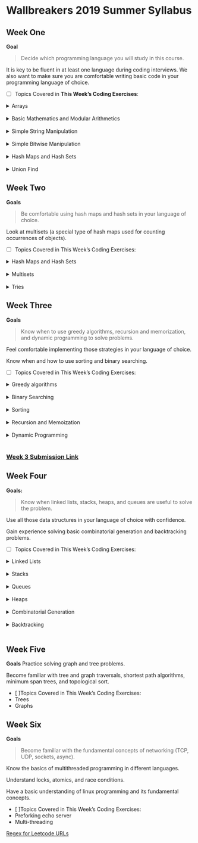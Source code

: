 # Wallbreakers 2019 Summer Syllabus

## Week One
**Goal** 
>Decide which programming language you will study in this course. 

It is key to be fluent in at least one language during coding interviews. We also want to make sure you are comfortable writing basic code in your programming language of choice.


- [ ] Topics Covered in **This Week’s Coding Exercises**:


<details>
<summary>Arrays</summary>
<a href="https://leetcode.com/problems/sort-array-by-parity">Sort array by parity</a><br>
<a href="https://leetcode.com/problems/transpose-matrix">Transpose Matrix</a><br>
<a href="https://leetcode.com/problems/flipping-an-image">Flipping an image</a><br>
</details>

<br>

<details>
<summary>Basic Mathematics and Modular Arithmetics</summary>
<a href="https://leetcode.com/problems/self-dividing-numbers">Self dividing nums</a><br>
<a href="https://leetcode.com/problems/fizz-buzz">Fizz buzz</a><br>
<a href="https://leetcode.com/problems/plus-one">Plus one</a><br>
<a href="https://leetcode.com/problems/excel-sheet-column-number">Excel sheet column number</a><br>
<a href="https://leetcode.com/problems/power-of-two">Power of two</a><br>
</details>

<br>

<details>
<summary>Simple String Manipulation</summary>
<a href="https://leetcode.com/problems/reverse-string">Reverse String</a><br>
<a href="https://leetcode.com/problems/detect-capital">Detect Capital</a><br>
<a href="https://leetcode.com/problems/reverse-words-in-a-string-iii">Reverse strings in a string iii</a><br>
<a href="https://leetcode.com/problems/valid-palindrome">Valid palindrome</a><br>
<a href="https://leetcode.com/problems/reverse-vowels-of-a-string">Reverse vowels of a string</a><br>
<a href="https://leetcode.com/problems/longest-common-prefix">Longest common-prefix</a><br>
</details>

<br>

<details>
<summary>Simple Bitwise Manipulation</summary>
<a href="https://leetcode.com/problems/number-complement">Number Complement</a><br>
<a href="https://leetcode.com/problems/hamming-distance/">Hamming Distance</a><br>
<a href="https://leetcode.com/problems/binary-gap">Binary Gap</a><br>
<a href="https://leetcode.com/problems/single-number">Single Number</a><br>
</details>

<br>

<details>
<summary>Hash Maps and Hash Sets</summary>
<a href="https://leetcode.com/problems/two-sum/">Two sum</a><br>
<a href="https://leetcode.com/problems/valid-anagram/">Valid anagram</a><br>
</details>

<br>

<details>
<summary>Union Find</summary>
<a href="https://leetcode.com/problems/friend-circles">Friend circles</a><br>
<a href="https://leetcode.com/problems/number-of-islands">Number of islands</a><br>
<a href="https://leetcode.com/problems/surrounded-regions">Surrounded regions</a><br>
</details>


## Week Two
**Goals** 
>Be comfortable using hash maps and hash sets in your language of choice. 

Look at multisets (a special type of hash maps used for counting occurrences of objects).


- [ ] Topics Covered in This Week’s Coding Exercises:

<details>
<summary>Hash Maps and Hash Sets</summary>
<a href="https://leetcode.com/problems/jewels-and-stones/"> Jewels and Stones</a><br>
<a href="https://leetcode.com/problems/unique-morse-code-words/">Unique morse code words</a><br>
<a href="https://leetcode.com/problems/happy-number/">Happy number</a><br>
<a href="https://leetcode.com/problems/uncommon-words-from-two-sentences/">Uncommon from two sentences</a><br>
<a href="https://leetcode.com/problems/distribute-candies/">Distribute Candies</a><br>
<a href="https://leetcode.com/problems/groups-of-special-equivalent-strings/"> Groups of special equivalent strings</a><br>
<a href="https://leetcode.com/problems/intersection-of-two-arrays/">Intersection of two arrays</a><br>
<a href="https://leetcode.com/problems/valid-sudoku/">Valid sudoku</a><br>
<a href="https://leetcode.com/problems/isomorphic-strings/">Isomorphic strings</a><br>
<a href="https://leetcode.com/problems/word-pattern/">Word pattern</a><br>
<a href="https://leetcode.com/problems/design-hashmap/">Design hashmap</a><br>
<a href="https://leetcode.com/problems/design-hashset/">Design hashset</a><br>
</details>

<br>

<details>
<summary>Multisets </summary>
<a href="https://leetcode.com/problems/find-all-anagrams-in-a-string/">Final all anagrams in string</a><br>
<a href="https://leetcode.com/problems/first-unique-character-in-a-string/">First unique char in string</a><br>
<a href="https://leetcode.com/problems/subdomain-visit-count/">Subdomain visit count</a><br>
<a href="https://leetcode.com/problems/find-the-difference/">Find the difference</a><br>
<a href="https://leetcode.com/problems/most-common-word/">Most common word</a><br>
<a href="https://leetcode.com/problems/sort-characters-by-frequency/">Sort chars by frequency</a><br>
<a href="https://leetcode.com/problems/set-mismatch/">Set mismatch</a><br>
<a href="https://leetcode.com/problems/number-of-atoms/">Number of atoms</a><br>
</details>

<br>

<details>
<summary>Tries</summary>
<a href="https://leetcode.com/problems/longest-word-in-dictionary">Longest word in dictionary</a><br>
<a href="https://leetcode.com/problems/implement-trie-prefix-tree">Implement trie prefix tree</a><br>
<a href="https://leetcode.com/problems/word-search-ii">Word search ii</a><br>
</details>

## Week Three

**Goals**
> Know when to use greedy algorithms, recursion and memorization, and dynamic programming to solve problems. 

Feel comfortable implementing those strategies in your language of choice. 

Know when and how to use sorting and binary searching.


- [ ] Topics Covered in This Week’s Coding Exercises:

<details>
<summary>Greedy algorithms</summary>
<a href="https://leetcode.com/problems/lemonade-change">Lemonade Change</a><br>
<a href="https://leetcode.com/problems/assign-cookies">Assign Cookies</a><br>
<a href="https://leetcode.com/problems/is-subsequence">Is subsequence</a><br>
<a href="https://leetcode.com/problems/minimum-number-of-arrows-to-burst-balloons">Minimum num of arrows to burst balloon</a><br>
<a href="https://leetcode.com/problems/partition-labels">Parition Labels</a><br>
</details>

<br>

<details>
<summary>Binary Searching</summary>
<a href="https://leetcode.com/problems/binary-search">Binary Search</a><br>
<a href="https://leetcode.com/problems/peak-index-in-a-mountain-array">Peak Index in a mountain array</a><br>
</details>
<br>


<details>
<summary>Sorting</summary>
<a href="https://leetcode.com/problems/valid-anagram">Valid Anagram</a><br>
<a href="https://leetcode.com/problems/array-partition-i">Array Partition</a><br>
<a href="https://leetcode.com/problems/merge-intervals">Merge Intervals</a><br>
<a href="https://leetcode.com/problems/find-all-anagrams-in-a-string">Find all anagrams in a string</a><br>
</details>
<br>


<details>
<summary>Recursion and Memoization</summary>
<a href="https://leetcode.com/problems/powx-n">Powx-n</a><br>
<a href="https://leetcode.com/problems/best-time-to-buy-and-sell-stock">Best time to buy and sell stock</a><br>
<a href="https://leetcode.com/problems/edit-distance">Edit Distance</a><br>
<a href="https://leetcode.com/problems/house-robber-ii">House Robber II</a><br>
<a href="https://leetcode.com/problems/regular-expression-matching/">Regular Expression Matching</a><br>
</details>
<br>

<details>
<summary>Dynamic Programming</summary>
<a href="https://leetcode.com/problems/best-time-to-buy-and-sell-stock">Best time to buy</a><br>
<a href="https://leetcode.com/problems/edit-distance">Edit Distance</a><br>
<a href="https://leetcode.com/problems/house-robber-ii">House Robber II</a><br>
<a href="https://leetcode.com/problems/regular-expression-matching/">Regular Expression Matching</a><br>
</details>
<br>

**<h3>[Week 3 Submission Link](https://forms.gle/HMz5uhjwwAs3mmgFA)</h3>**

## Week Four
**Goals:**

> Know when linked lists, stacks, heaps, and queues are useful to solve the problem.

Use all those data structures in your language of choice with confidence. 

Gain experience solving basic combinatorial generation and backtracking problems.


- [ ] Topics Covered in This Week’s Coding Exercises:

<details>
<summary>Linked Lists</summary>
<a href="https://leetcode.com/problems/reverse-linked-list">Reverse linked list</a><br>
<a href="https://leetcode.com/problems/odd-even-linked-list">Odd even linked list</a><br>
<a href="https://leetcode.com/problems/reverse-nodes-in-k-group">Reverse nodes in k group</a><br>
<a href="https://leetcode.com/problems/lru-cache">Lru-cache</a><br>
</details>

<br>

<details>
<summary>Stacks</summary>
<a href="https://leetcode.com/problems/baseball-game">Baseball game</a><br>
<a href="https://leetcode.com/problems/next-greater-element-i">Next greater element i</a><br>
<a href="https://leetcode.com/problems/valid-parentheses">Valid Parenthesis</a><br>
<a href="https://leetcode.com/problems/score-of-parentheses">Score of parentheses</a><br>
</details>

<br>


<details>
<summary>Queues</summary>
<a href="https://leetcode.com/problems/implement-stack-using-queues/">Implement stack using queues</a><br>
<a href="https://leetcode.com/problems/implement-queue-using-stacks/">Implement queue using stack</a><br>
<a href="https://leetcode.com/problems/rotate-array">Rotate array</a><br>
</details>

<br>


<details>
<summary>Heaps</summary>
<a href="https://leetcode.com/problems/top-k-frequent-elements">Top k frequent elems</a><br>
<a href="https://leetcode.com/problems/merge-k-sorted-lists">Merge k sorted lists</a><br>
</details>

<br>


<details>
<summary>Combinatorial Generation</summary>
<a href="https://leetcode.com/problems/subsets">Subsets</a><br>
<a href="https://leetcode.com/problems/permutations">Permutations</a><br>
<a href="https://leetcode.com/problems/combinations">Combinations</a><br>
<a href="https://leetcode.com/problems/generate-parentheses">Generate Parentheses</a><br>
<a href="https://leetcode.com/problems/gray-code">Gray code</a><br>
</details>

<br>


<details>
<summary>Backtracking</summary>
<a href="https://leetcode.com/problems/combination-sum">Combination Sum</a><br>
<a href="https://leetcode.com/problems/partition-equal-subset-sum">Partition of equal subset sum</a><br>
<a href="https://leetcode.com/problems/partition-to-k-equal-sum-subsets">Partition to k equal sum subsets</a><br>
<a href="https://leetcode.com/problems/sudoku-solver">Sudoku solver</a><br>
</details>

<br>



## Week Five
**Goals**
Practice solving graph and tree problems.

Become familiar with tree and graph traversals, shortest path algorithms, minimum span trees, and topological sort.

- [ ]Topics Covered in This Week’s Coding Exercises:
- Trees
- Graphs


## Week Six
**Goals**

>Become familiar with the fundamental concepts of networking (TCP, UDP, sockets, async).

Know the basics of multithreaded programming in different languages.

Understand locks, atomics, and race conditions.

Have a basic understanding of linux programming and its fundamental concepts.


- [ ]Topics Covered in This Week’s Coding Exercises:
- Preforking echo server
- Multi-threading


[Regex for Leetcode URLs](https://regex101.com/r/NMU43r/2/)

